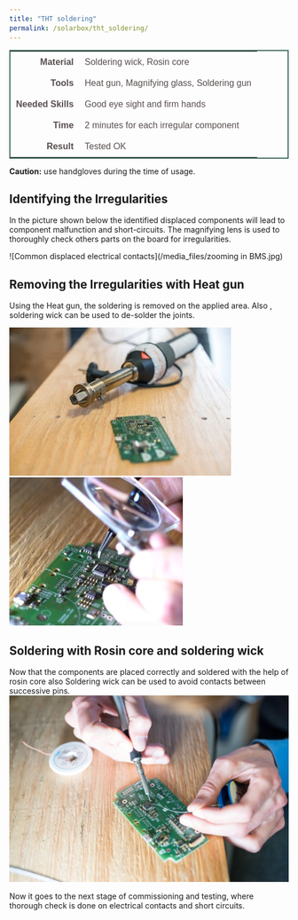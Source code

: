 ```yaml
---
title: "THT soldering"
permalink: /solarbox/tht_soldering/
---
```


<style type="text/css">
.tg  {border-collapse:collapse;border-spacing:5;border-color:#416960;border-width:2px; border-style:solid;}
.tg td{font-family:Arial, sans-serif;font-size:16px;padding:10px 10px;border-style:solid;border-width:0px;overflow:hidden;word-break:normal;border-color:#bbb;color:#594F4F;}
.tg .tg-rmb8{font-weight:bold;vertical-align:top; text-align:right;}
.tg .tg-rmb9{vertical-align:top}
.tg .tg-yw4l{font-weight:bold;vertical-align:top; text-align:right;}
.tg .tg-yw42{vertical-align:top}
</style>

<table class="tg">
  <tr>
    <td class="tg-yw4l">Material</td>
    <td class="tg-yw42">Soldering wick, Rosin core</td>
  </tr>
  <tr>
    <td class="tg-rmb8">Tools</td>
    <td class="tg-rmb9">Heat gun, Magnifying glass, Soldering gun</td>
  </tr>
  <tr>
    <td class="tg-yw4l">Needed Skills<br></td>
    <td class="tg-yw42">Good eye sight and firm hands</td>
  </tr>
  <tr>
    <td class="tg-rmb8">Time</td>
    <td class="tg-rmb9">2 minutes for each irregular component</td>
  </tr>
  <tr>
    <td class="tg-yw4l">Result</td>
    <td class="tg-yw42">Tested OK</td>
  </tr>
</table>

**Caution:** use handgloves during the time of usage.

## Identifying the Irregularities
In the picture shown below the identified displaced components will lead to component malfunction and short-circuits. The magnifying lens is used to
thoroughly check others parts on the board for irregularities.

![Common displaced electrical contacts](/media_files/zooming in BMS.jpg)

## Removing the Irregularities with Heat gun
Using the Heat gun, the soldering is removed on the applied area. Also , soldering wick can be used to de-solder the joints.

![Using Heat gun](/media_files/heatgun.jpg) ![re-soldering](/media_files/re-seating.jpg)

## Soldering with Rosin core and soldering wick
Now that the components are placed correctly and soldered with the help of rosin core also Soldering wick can be used to avoid contacts between successive pins.
![re-soldering](/media_files/soldering_rosing_core.jpg)

Now it goes to the next stage of commissioning and testing, where thorough check is done on electrical contacts and short circuits.